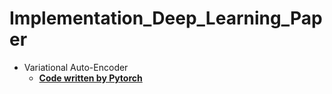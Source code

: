 # Implementation_Deep_Learning_Paper
  - Variational Auto-Encoder
    - <b>[Code written by Pytorch](/blob/main/Auto-Encoding%20Variational%20Bayes/VAE_for_MNIST_Pytorch.ipynb)</b>
